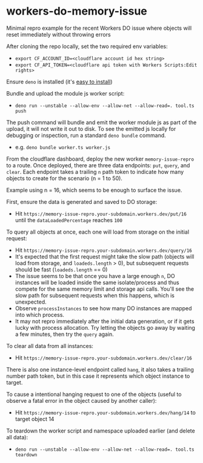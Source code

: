 # workers-do-memory-issue
Minimal repro example for the recent Workers DO issue where objects will reset immediately without throwing errors

After cloning the repo locally, set the two required env variables:
 - `export CF_ACCOUNT_ID=<cloudflare account id hex string>`
 - `export CF_API_TOKEN=<cloudflare api token with Workers Scripts:Edit rights>`

Ensure `deno` is installed (it's [easy to install](https://deno.land/#installation))

Bundle and upload the module js worker script:
 - `deno run --unstable --allow-env --allow-net --allow-read=. tool.ts push`

The push command will bundle and emit the worker module js as part of the upload, it will not write it out to disk.  To see the emitted js locally for debugging or inspection, run a standard `deno bundle` command.
 - e.g. `deno bundle worker.ts worker.js`

From the cloudflare dashboard, deploy the new worker `memory-issue-repro` to a route.  Once deployed, there are three data endpoints: `put`, `query`, and `clear`.  Each endpoint takes a trailing `n` path token to indicate how many objects to create for the scenario (n = 1 to 50).

Example using n = 16, which seems to be enough to surface the issue.

First, ensure the data is generated and saved to DO storage:
 - Hit `https://memory-issue-repro.your-subdomain.workers.dev/put/16` until the `dataLoadedPercentage` reaches `100`

To query all objects at once, each one will load from storage on the initial request:
 - Hit `https://memory-issue-repro.your-subdomain.workers.dev/query/16`
 - It's expected that the first request might take the slow path (objects will load from storage, and `loadeds.length` > 0), but subsequent requests should be fast (`loadeds.length` == 0)
 - The issue seems to be that once you have a large enough `n`, DO instances will be loaded inside the same isolate/process and thus compete for the same memory limit and storage api calls.  You'll see the slow path for subsequent requests when this happens, which is unexpected.
 - Observe `processInstances` to see how many DO instances are mapped into which process.
 - It may not repro immediately after the initial data generation, or if it gets lucky with process allocation.  Try letting the objects go away by waiting a few minutes, then try the `query` again.

To clear all data from all instances:
 - Hit `https://memory-issue-repro.your-subdomain.workers.dev/clear/16`

There is also one instance-level endpoint called `hang`, it also takes a trailing number path token, but in this case it represents which object instance to target.

To cause a intentional hanging request to one of the objects (useful to observe a fatal error in the object caused by another caller):
 - Hit `https://memory-issue-repro.your-subdomain.workers.dev/hang/14` to target object 14

To teardown the worker script and namespace uploaded earlier (and delete all data):
 - `deno run --unstable --allow-env --allow-net --allow-read=. tool.ts teardown`
